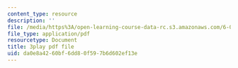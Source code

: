 ```yaml
---
content_type: resource
description: ''
file: /media/https%3A/open-learning-course-data-rc.s3.amazonaws.com/6-042j-mathematics-for-computer-science-spring-2015/da0e8a4260bf6dd80f597b6d602ef13e_tOsdeaYDCMk.pdf
file_type: application/pdf
resourcetype: Document
title: 3play pdf file
uid: da0e8a42-60bf-6dd8-0f59-7b6d602ef13e
---
```

